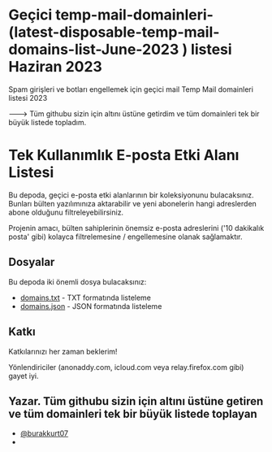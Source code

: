 # Geçici temp-mail-domainleri- (latest-disposable-temp-mail-domains-list-June-2023 ) listesi Haziran 2023
Spam girişleri ve botları engellemek için geçici mail Temp Mail domainleri listesi 2023

---> Tüm githubu sizin için altını üstüne getirdim ve tüm domainleri tek bir büyük listede topladım.

# Tek Kullanımlık E-posta Etki Alanı Listesi

Bu depoda, geçici e-posta etki alanlarının bir koleksiyonunu bulacaksınız. Bunları bülten yazılımınıza aktarabilir ve yeni abonelerin hangi adreslerden abone olduğunu filtreleyebilirsiniz.

Projenin amacı, bülten sahiplerinin önemsiz e-posta adreslerini ('10 dakikalık posta' gibi) kolayca filtrelemesine / engellemesine olanak sağlamaktır.


## Dosyalar

Bu depoda iki önemli dosya bulacaksınız:

- [domains.txt](domains.txt) - TXT formatında listeleme
- [domains.json](domains.json) - JSON formatında listeleme

## Katkı

Katkılarınızı her zaman beklerim!


Yönlendiriciler (anonaddy.com, icloud.com veya relay.firefox.com gibi) gayet iyi.


## Yazar. Tüm githubu sizin için altını üstüne getiren ve tüm domainleri tek bir büyük listede toplayan

- [@burakkurt07](https://www.github.com/burakkurt07)
- 
